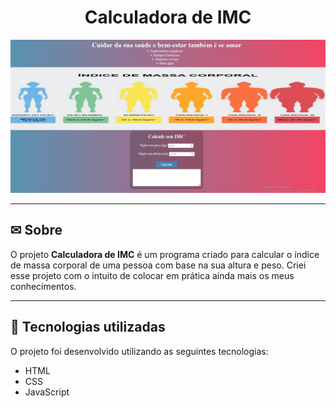 <h1 align="center">
    Calculadora de IMC
</h1>

<img src ="./assets/img/fotoreadme.JPG">

---

## ✉ Sobre
O projeto **Calculadora de IMC** é um programa criado para calcular o índice de massa corporal de uma 
pessoa com base na sua altura e peso. Criei esse projeto com o intuito de colocar em prática
ainda mais os meus conhecimentos. 

---

## 🚀 Tecnologias utilizadas

O projeto foi desenvolvido utilizando as seguintes tecnologias:

- HTML
- CSS
- JavaScript